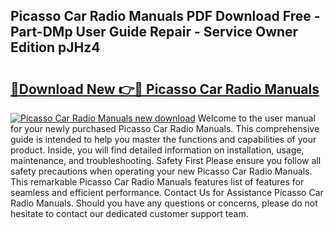 ## Picasso Car Radio Manuals PDF Download Free - Part-DMp User Guide Repair - Service Owner Edition pJHz4

# <h2><a href="http://bc75284.oget.top/?id=Picasso+Car+Radio+Manuals">🔗Download New 👉🔴 Picasso Car Radio Manuals</a></h2>

[![Picasso Car Radio Manuals new download](https://i.imgur.com/5g1atiW.png)](http://bc75284.oget.top/?id=Picasso+Car+Radio+Manuals)
Welcome to the user manual for your newly purchased Picasso Car Radio Manuals. This comprehensive guide is intended to help you master the functions and capabilities of your product. Inside, you will find detailed information on installation, usage, maintenance, and troubleshooting. Safety First Please ensure you follow all safety precautions when operating your new Picasso Car Radio Manuals. This remarkable Picasso Car Radio Manuals features list of features for seamless and efficient performance. Contact Us for Assistance Picasso Car Radio Manuals. Should you have any questions or concerns, please do not hesitate to contact our dedicated customer support team.
